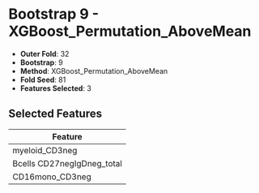 # Bootstrap 9 - XGBoost_Permutation_AboveMean

- **Outer Fold**: 32
- **Bootstrap**: 9
- **Method**: XGBoost_Permutation_AboveMean
- **Fold Seed**: 81
- **Features Selected**: 3

## Selected Features

| Feature |
|---------|
| myeloid_CD3neg |
| Bcells CD27negIgDneg_total |
| CD16mono_CD3neg |
